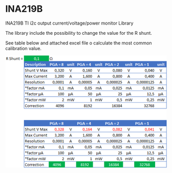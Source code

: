# INA219B
INA219B TI i2c output current/voltage/power monitor Library

The library include the possibility to change the value for the R shunt.

See table below and attached excel file o calculate the most common calibration value.

![Calibration table](https://github.com/Tintin4000/INA219B/blob/master/images/Calibration%20calculation.png)
